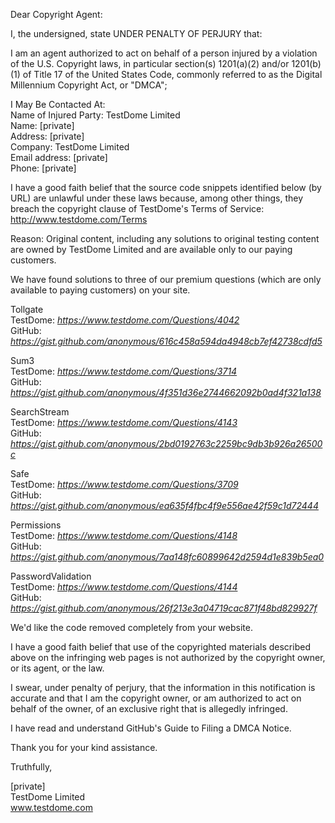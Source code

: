 Dear Copyright Agent:

I, the undersigned, state UNDER PENALTY OF PERJURY that:

I am an agent authorized to act on behalf of a person injured by a
violation of the U.S. Copyright laws, in particular section(s) 1201(a)(2)
and/or 1201(b)(1) of Title 17 of the United States Code, commonly referred
to as the Digital Millennium Copyright Act, or "DMCA";

I May Be Contacted At:  
Name of Injured Party: TestDome Limited  
Name: [private]  
Address: [private]  
Company: TestDome Limited  
Email address: [private]  
Phone: [private]  

I have a good faith belief that the source code snippets identified below
(by URL) are unlawful under these laws because, among other things, they
breach the copyright clause of TestDome's Terms of Service:
http://www.testdome.com/Terms

Reason:
Original content, including any solutions to original testing content are
owned by TestDome Limited and are available only to our paying customers.

We have found solutions to three of our premium questions (which are only
available to paying customers) on your site.

Tollgate  
TestDome: *https://www.testdome.com/Questions/4042*  
GitHub: *https://gist.github.com/anonymous/616c458a594da4948cb7ef42738cdfd5*  

Sum3  
TestDome: *https://www.testdome.com/Questions/3714*  
GitHub: *https://gist.github.com/anonymous/4f351d36e2744662092b0ad4f321a138*  

SearchStream  
TestDome: *https://www.testdome.com/Questions/4143*  
GitHub: *https://gist.github.com/anonymous/2bd0192763c2259bc9db3b926a26500c*  

Safe   
TestDome: *https://www.testdome.com/Questions/3709*  
GitHub: *https://gist.github.com/anonymous/ea635f4fbc4f9e556ae42f59c1d72444*  

Permissions  
TestDome: *https://www.testdome.com/Questions/4148*  
GitHub: *https://gist.github.com/anonymous/7aa148fc60899642d2594d1e839b5ea0*  

PasswordValidation  
TestDome: *https://www.testdome.com/Questions/4144*  
GitHub: *https://gist.github.com/anonymous/26f213e3a04719cac871f48bd829927f*  

We'd like the code removed completely from your website.

I have a good faith belief that use of the copyrighted materials described
above on the infringing web pages is not authorized by the copyright owner,
or its agent, or the law.  

I swear, under penalty of perjury, that the information in this
notification is accurate and that I am the copyright owner, or am
authorized to act on behalf of the owner, of an exclusive right that is
allegedly infringed.

I have read and understand GitHub's Guide to Filing a DMCA Notice.

Thank you for your kind assistance.

Truthfully,

[private]  
TestDome Limited  
www.testdome.com
